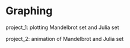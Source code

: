 # Graphing
project_1: plotting Mandelbrot set and Julia set

project_2: animation of Mandelbrot and Julia set

<center><img final images="julia_set_0.28+0.008j.png" width="300"/></center>
